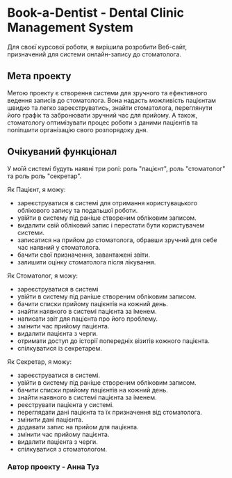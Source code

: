 # Book-a-Dentist - Dental Clinic Management System
Для своєї курсової роботи, я вирішила розробити Веб-сайт, призначений для системи онлайн-запису до стоматолога.

## Мета проекту
Метою проекту є створення системи для зручного та ефективного ведення записів до стоматолога. Вона надасть можливість пацієнтам швидко та легко зареєструватись, знайти стоматолога, переглянути його графік та забронювати зручний час для прийому. А також, стоматологу оптимізувати процес роботи з даними пацієнтів та поліпшити організацію свого розпорядоку дня.

## Очікуваний функціонал
У моїй системі будуть наявні три ролі: роль "пацієнт", роль "стоматолог" та роль роль "секретар".

Як Пацієнт, я можу:
- зареєструватися в системі для отримання користувацького облікового запису та подальшої роботи.
- увійти в систему під раніше створеним обліковим записом.
- видалити свій обліковий запис і перестати бути користувачем системи.
- записатися на прийом до стоматолога, обравши зручний для себе час наявний у стоматолога.
- бачити свої призначення, завантажені звіти.
- залишити оцінку стоматолога після лікування.

Як Стоматолог, я можу:
- зареєструватися в системі
- увійти в систему під раніше створеним обліковим записом.
- бачити списки прийому пацієнтів на кожний день.
- знайти наявного в системі пацієнта за іменем.
- написати звіт для пацієнта про його проблему.
- змінити час прийому пацієнта.
- видалити пацієнта з черги.
- отримати доступ до історії попередніх візитів кожного пацієнта.
- спілкуватися із секретарем.

Як Секретар, я можу:
- зареєструватися в системі.
- увійти в систему під раніше створеним обліковим записом.
- бачити списки прийому пацієнтів на кожний день.
- знайти наявного в системі пацієнта за іменем.
- реєструвати пацієнта у системі.
- переглядати дані пацієнта та їх призначення від стоматолога.
- змінити дані пацієнта.
- додавати запис на прийом для пацієнта.
- змінити час прийому пацієнта.
- видалити пацієнта з черги.
- спілкуватися з стоматологом.

###  Автор проекту - Анна Туз
